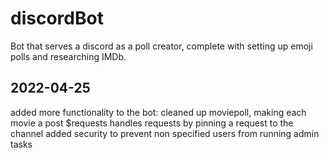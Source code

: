 # discordBot
Bot that serves a discord as a poll creator, complete with setting up emoji polls and researching IMDb. 

## 2022-04-25
added more functionality to the bot:
cleaned up moviepoll, making each movie a post
$requests handles requests by pinning a request to the channel
added security to prevent non specified users from running admin tasks
